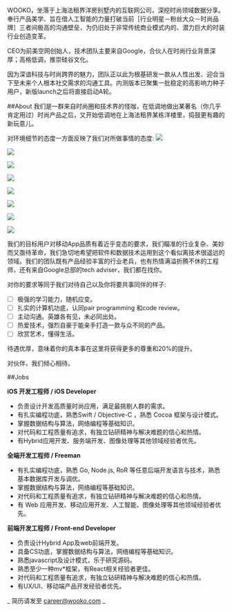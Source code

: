 WOOKO，坐落于上海法租界洋房别墅内的互联网公司，深挖时尚领域数据分享。奉行产品美学、旨在借人工智能的力量打破当前［行业明星－粉丝大众－时尚品牌］三者间极高的沟通壁垒，为仍旧处于非常传统商业模式内的、潜力巨大的时装行业创造变革。

CEO为前美空网创始人，技术团队主要来自Google，合伙人在时尚行业背景深厚；高格低调，推崇硅谷文化。

因为深谙科技与时尚跨界的魅力，团队正以此为根基研发一款从人性出发、迎合当下至未来个人根本社交需求的沟通工具。内测版本已聚集一批稳定的高影响力种子用户，新版launch之后将直接启动A轮。


##About
我们是一群来自时尚圈和技术界的怪咖，在低调地做出某著名（你几乎肯定用过）时尚产品之后，又开始低调地在上海法租界某栋洋楼里，捣鼓更有趣的新玩意儿。

对环境细节的态度一方面反映了我们对所做事情的态度:
<img src="images/about01.jpg"></img>

<img src="images/about02.jpg"></img>

<img src="images/about03.jpg"></img>

<img src="images/about04.jpg"></img>

<img src="images/about05.jpg"></img>

<img src="images/about06.jpg"></img>

<img src="images/about07.jpg"></img>

<img src="images/about08.jpg"></img>

我们的目标用户对移动App品质有着近乎变态的要求，我们瞄准的行业复杂、美妙而又亟待革命，我们急切地希望把软件和数据技术运用到这个看似离技术很遥远的领域。我们的团队既有产品经验丰富的行业老兵，也有热情满溢折腾不休的工程师，还有来自Google总部的tech adviser，我们都在找你。

对你的要求等同于我们对待自己以及你将要共事同伴的样子: 

- [ ] 极强的学习能力，随机应变。
- [ ] 扎实的计算机功底，认同pair programming 和code review。
- [ ] 主动沟通。英雄各有见，未必同出处。
- [ ] 热爱技术，强烈自豪于能亲手打造一款与众不同的产品。
- [ ] 欣赏艺术，懂得生活。

待遇优厚，意味着你的真本事在这里将获得更多的尊重和20%的提升。

对伙伴，我们倾心相待。

##Jobs

**iOS 开发工程师 / iOS Developer**

- 负责设计开发高质量时尚应用，满足最挑剔人群的需求。 
- 有扎实编程功底，熟悉Swift / Objective-C ，熟悉 Cocoa 框架与设计模式。 
- 掌握数据结构与算法，网络编程等基础知识。 
- 对代码和工程质量有追求，有独立钻研精神与解决难题的信心和热情。 
- 有Hybrid应用开发、服务端开发、图像处理等其他领域经验者优先。 

**全端开发工程师 / Freeman**

- 有扎实编程功底，熟悉 Go, Node.js, RoR 等任意后端开发语言与技术，熟悉基本数据库开发与调优。 
- 掌握数据结构与算法，网络编程等基础知识。 
- 对代码和工程质量有追求，有独立钻研精神与解决难题的信心和热情。 
- 有 Web 应用开发、移动应用开发、人工智能、图像处理等其他领域经验者优先。

**前端开发工程师 / Front-end Developer**

- 负责设计Hybrid App及web前端开发。
- 具备CS功底，掌握数据结构与算法，网络编程等基础知识。 
- 熟悉javascript及设计模式，乐于研究源码。
- 熟悉至少一种mv*框架，有React相关经验者更佳。
- 对代码和工程质量有追求，有独立钻研精神与解决难题的信心和热情。 
- 有UX/UI、移动端产品开发经验者优先。

_ 简历请发至 career@wooko.com _
